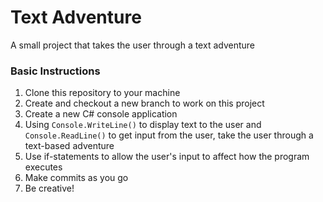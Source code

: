 # Text Adventure
A small project that takes the user through a text adventure

### Basic Instructions
1. Clone this repository to your machine
2. Create and checkout a new branch to work on this project
3. Create a new C# console application
4. Using `Console.WriteLine()` to display text to the user and `Console.ReadLine()` to get input from the user, take the user through a text-based adventure
5. Use if-statements to allow the user's input to affect how the program executes
6. Make commits as you go
7. Be creative!
